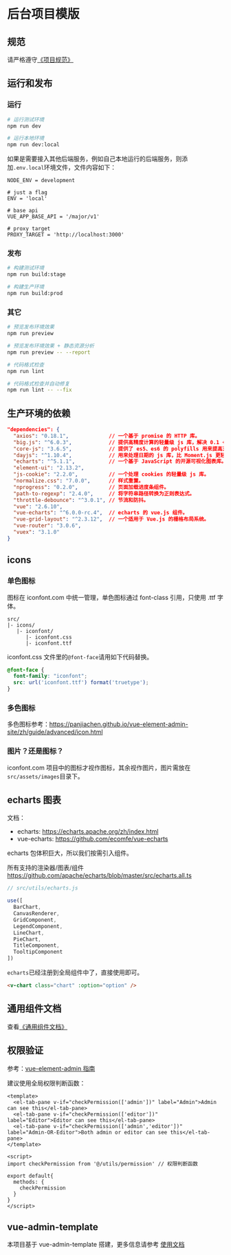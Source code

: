 # 后台项目模版

## 规范

请严格遵守[《项目规范》](https://webghan.github.io/gaohan-note/guide/style-guide.html)


## 运行和发布

### 运行
```bash
# 运行测试环境
npm run dev

# 运行本地环境
npm run dev:local
```

如果是需要接入其他后端服务，例如自己本地运行的后端服务，则添加`.env.local`环境文件，文件内容如下：
```
NODE_ENV = development

# just a flag
ENV = 'local'

# base api
VUE_APP_BASE_API = '/major/v1'

# proxy target
PROXY_TARGET = 'http://localhost:3000'
```


### 发布
```bash
# 构建测试环境
npm run build:stage

# 构建生产环境
npm run build:prod
```


### 其它

```bash
# 预览发布环境效果
npm run preview

# 预览发布环境效果 + 静态资源分析
npm run preview -- --report

# 代码格式检查
npm run lint

# 代码格式检查并自动修复
npm run lint -- --fix
```


## 生产环境的依赖

```json
"dependencies": {
  "axios": "0.18.1",             // 一个基于 promise 的 HTTP 库。
  "big.js": "^6.0.3",            // 提供高精度计算的轻量级 js 库，解决 0.1 + 0.2 ≠ 0.3 等问题；作者还有另外两个库 bignumber.js 和 decimal.js 用来应付更多情况。
  "core-js": "3.6.5",            // 提供了 es5、es6 的 polyfills 用来提高对低版本浏览器的兼容性。
  "dayjs": "^1.10.4",            // 用来处理日期的 js 库，比 Moment.js 更轻量级。
  "echarts": "^5.1.1",           // 一个基于 JavaScript 的开源可视化图表库。
  "element-ui": "2.13.2",
  "js-cookie": "2.2.0",          // 一个处理 cookies 的轻量级 js 库。
  "normalize.css": "7.0.0",      // 样式重置。
  "nprogress": "0.2.0",          // 页面加载进度条组件。
  "path-to-regexp": "2.4.0",     // 将字符串路径转换为正则表达式。
  "throttle-debounce": "^3.0.1", // 节流和防抖。
  "vue": "2.6.10",
  "vue-echarts": "^6.0.0-rc.4",  // echarts 的 vue.js 组件。
  "vue-grid-layout": "^2.3.12",  // 一个适用于 Vue.js 的栅格布局系统。
  "vue-router": "3.0.6",
  "vuex": "3.1.0"
}
```


## icons

### 单色图标

图标在 iconfont.com 中统一管理，单色图标通过 font-class 引用，只使用 .ttf 字体。

```
src/
|- icons/
   |- iconfont/
      |- iconfont.css
      |- iconfont.ttf
```

iconfont.css 文件里的`@font-face`请用如下代码替换。

```css
@font-face {
  font-family: "iconfont";
  src: url('iconfont.ttf') format('truetype');
}
```


### 多色图标

多色图标参考：https://panjiachen.github.io/vue-element-admin-site/zh/guide/advanced/icon.html


### 图片？还是图标？

iconfont.com 项目中的图标才视作图标，其余视作图片，图片需放在`src/assets/images`目录下。


## echarts 图表

文档：
- echarts: https://echarts.apache.org/zh/index.html
- vue-echarts: https://github.com/ecomfe/vue-echarts

echarts 包体积巨大，所以我们按需引入组件。

所有支持的渲染器/图表/组件 https://github.com/apache/echarts/blob/master/src/echarts.all.ts

```js
// src/utils/echarts.js

use([
  BarChart,
  CanvasRenderer,
  GridComponent,
  LegendComponent,
  LineChart,
  PieChart,
  TitleComponent,
  TooltipComponent
])
```

`echarts`已经注册到全局组件中了，直接使用即可。

```html
<v-chart class="chart" :option="option" />
```


## 通用组件文档

查看[《通用组件文档》](./doc/通用组件文档.md)


## 权限验证

参考：[vue-element-admin 指南](https://panjiachen.github.io/vue-element-admin-site/zh/guide/essentials/permission.html)

建议使用全局权限判断函数：

```vue
<template>
  <el-tab-pane v-if="checkPermission(['admin'])" label="Admin">Admin can see this</el-tab-pane>
  <el-tab-pane v-if="checkPermission(['editor'])" label="Editor">Editor can see this</el-tab-pane>
  <el-tab-pane v-if="checkPermission(['admin','editor'])" label="Admin-OR-Editor">Both admin or editor can see this</el-tab-pane>
</template>

<script>
import checkPermission from '@/utils/permission' // 权限判断函数

export default{
  methods: {
    checkPermission
  }
}
</script>
```


## vue-admin-template

本项目基于 vue-admin-template 搭建，更多信息请参考 [使用文档](https://panjiachen.github.io/vue-element-admin-site/zh/)
